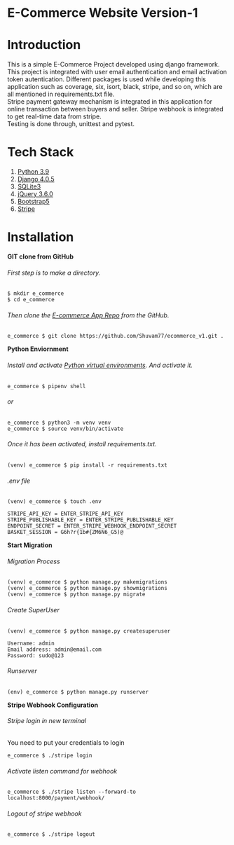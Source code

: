 # E-Commerce Website Version-1
# Introduction
This is a simple E-Commerce Project developed using django framework. This project is integrated with user email authentication and email activation token autentication. Different packages is used while developing this application such as coverage, six, isort, black, stripe, and so on, which are all mentioned in requirements.txt file.  
Stripe payment gateway mechanism is integrated in this application for online transaction between buyers and seller. Stripe webhook is integrated to get real-time data from stripe.  
Testing is done through, unittest and pytest.  

# Tech Stack
  1. [Python 3.9](https://www.python.org/)
  2. [Django 4.0.5](https://www.djangoproject.com/)
  3. [SQLite3](https://www.sqlite.org/index.html)
  4. [jQuery 3.6.0](https://blog.jquery.com/2021/03/02/jquery-3-6-0-released/)
  5. [Bootstrap5](https://getbootstrap.com/)
  6. [Stripe](https://stripe.com/en-de)
  
 # Installation
  **GIT clone from GitHub**
  
  ###### First step is to make a directory.
  ```
  $ mkdir e_commerce
  $ cd e_commerce
  ```
  
  ###### Then clone the [E-commerce App Repo](https://github.com/Shuvam77/ecommerce_v1) from the GitHub.
  ```
  e_commerce $ git clone https://github.com/Shuvam77/ecommerce_v1.git .
  ```
  
  **Python Enviornment**
  ###### Install and activate [Python virtual environments](https://docs.python.org/3/tutorial/venv.html). And activate it.
  ```
  e_commerce $ pipenv shell
  ```
  ###### or
  ```
  e_commerce $ python3 -m venv venv
  e_commerce $ source venv/bin/activate
  ```
  
  ###### Once it has been activated, install requirements.txt.
  ```
  (venv) e_commerce $ pip install -r requirements.txt
  ```
  
  ###### .env file
  ```
  (venv) e_commerce $ touch .env
  ```
  ```
  STRIPE_API_KEY = ENTER_STRIPE_API_KEY
  STRIPE_PUBLISHABLE_KEY = ENTER_STRIPE_PUBLISHABLE_KEY
  ENDPOINT_SECRET = ENTER_STRIPE_WEBHOOK_ENDPOINT_SECRET
  BASKET_SESSION = G6h?r{1b#{ZM6N6_G5)@
  ```
  
  **Start Migration**
  ###### Migration Process
  ```
  (venv) e_commerce $ python manage.py makemigrations
  (venv) e_commerce $ python manage.py showmigrations
  (venv) e_commerce $ python manage.py migrate
  ```
  
  ###### Create SuperUser
  ```
  (venv) e_commerce $ python manage.py createsuperuser
  
  Username: admin
  Email address: admin@email.com
  Password: sudo@123
  ```
  
  ###### Runserver
  ```
  (env) e_commerce $ python manage.py runserver
  ```
  
  **Stripe Webhook Configuration**
  ###### Stripe login in new terminal
  You need to put your credentials to login
  ```
  e_commerce $ ./stripe login
  ```
  
  ###### Activate listen command for webhook
  ```
  e_commerce $ ./stripe listen --forward-to localhost:8000/payment/webhook/
  ```
  
  ###### Logout of stripe webhook
  ```
  e_commerce $ ./stripe logout
  ```

